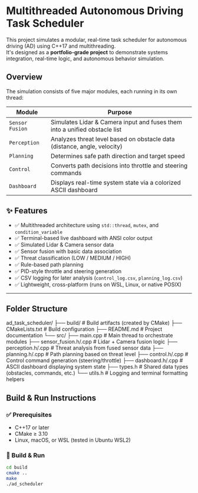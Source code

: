 # Multithreaded Autonomous Driving Task Scheduler

This project simulates a modular, real-time task scheduler for autonomous driving (AD) using C++17 and multithreading.  
It's designed as a **portfolio-grade project** to demonstrate systems integration, real-time logic, and autonomous behavior simulation.

## Overview

The simulation consists of five major modules, each running in its own thread:

| Module           | Purpose                                                                    |
|------------------|----------------------------------------------------------------------------|
| `Sensor Fusion`  | Simulates Lidar & Camera input and fuses them into a unified obstacle list |
| `Perception`     | Analyzes threat level based on obstacle data (distance, angle, velocity)   |
| `Planning`       | Determines safe path direction and target speed                            |
| `Control`        | Converts path decisions into throttle and steering commands                |
| `Dashboard`      | Displays real-time system state via a colorized ASCII dashboard            |


## ✨ Features

- ✅ Multithreaded architecture using `std::thread`, `mutex`, and `condition_variable`
- ✅ Terminal-based live dashboard with ANSI color output
- ✅ Simulated Lidar & Camera sensor data
- ✅ Sensor fusion with basic data association
- ✅ Threat classification (LOW / MEDIUM / HIGH)
- ✅ Rule-based path planning
- ✅ PID-style throttle and steering generation
- ✅ CSV logging for later analysis (`control_log.csv`, `planning_log.csv`)
- ✅ Lightweight, cross-platform (runs on WSL, Linux, or native POSIX)

---

## Folder Structure

ad_task_scheduler/
├── build/                      # Build artifacts (created by CMake)
├── CMakeLists.txt              # Build configuration
├── README.md                   # Project documentation
└── src/
    ├── main.cpp                # Main thread to orchestrate modules
    ├── sensor_fusion.h/.cpp    # Lidar + Camera fusion logic
    ├── perception.h/.cpp       # Threat analysis from fused sensor data
    ├── planning.h/.cpp         # Path planning based on threat level
    ├── control.h/.cpp          # Control command generation (steering/throttle)
    ├── dashboard.h/.cpp        # ASCII dashboard displaying system state
    ├── types.h                 # Shared data types (obstacles, commands, etc.)
    └── utils.h                 # Logging and terminal formatting helpers


## Build & Run Instructions

### ✅ Prerequisites

- C++17 or later
- CMake ≥ 3.10
- Linux, macOS, or WSL (tested in Ubuntu WSL2)

### 🔧 Build & Run

```bash
cd build
cmake ..
make
./ad_scheduler